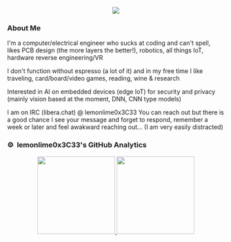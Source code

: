 <p align="center">
  <img src="https://24.media.tumblr.com/9d11c39fb368c745d57fe82277217678/tumblr_mr00jr4lUh1se3vdgo1_500.gif" />
</p>


### About Me
I'm a computer/electrical engineer who sucks at coding and can't spell, likes PCB design (the more layers the better!), robotics, all things IoT, hardware reverse engineering/VR

I don't function without espresso (a lot of it) and in my free time I like traveling, card/board/video games, reading, wine & research

Interested in AI on embedded devices (edge IoT) for security and privacy (mainly vision based at the moment, DNN, CNN type models)

I am on IRC (libera.chat) @ lemonlime0x3C33
You can reach out but there is a good chance I see your message and forget to respond, remember a week or later and feel awakward reaching out... (I am very easily distracted)


### ⚙️ &nbsp;lemonlime0x3C33's GitHub Analytics

<p align="center">
<a href="https://github.com/lemonlime0x3C33">
  <img height="180em" src="https://github-readme-stats.vercel.app/api?username=lemonlime0x3C33&show_icons=true&theme=aura&bg_color=00000000" />
  <img height="180em" src="https://github-readme-stats.vercel.app/api/top-langs/?username=lemonlime0X3C33&layout=compact&theme=aura&bg_color=00000000" />
</a>
</p>

